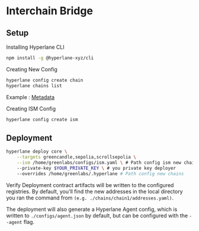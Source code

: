 # Interchain Bridge


## Setup
Installing Hyperlane CLI 
```bash
npm install -g @hyperlane-xyz/cli
```
Creating New Config
```bash
hyperlane config create chain
hyperlane chains list
```
Example : [Metadata](./chains/greencandle/metadata.yaml)

Creating ISM Config
```bash
hyperlane config create ism
```


## Deployment
```bash
hyperlane deploy core \
    --targets greencandle,sepolia,scrollsepolia \
    --ism /home/greenlabs/configs/ism.yaml \ # Path config ism new chains
    --private-key $YOUR_PRIVATE_KEY \ # you private key deployer
    --overrides /home/greenlabs/.hyperlane # Path config new chains
```

Verify
Deployment contract artifacts will be written to the configured registries. By default, you'll find the new addresses in the local directory you ran the command from `(e.g. ./chains/chain1/addresses.yaml)`.

The deployment will also generate a Hyperlane Agent config, which is written to `./configs/agent.json` by default, but can be configured with the `--agent` flag.

